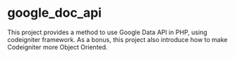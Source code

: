 google_doc_api
==============

This project provides a method to use Google Data API in PHP, using codeigniter framework. As a bonus, this project also introduce how to make Codeigniter more Object Oriented.